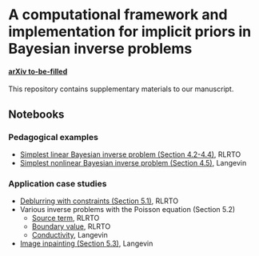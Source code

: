 # A computational framework and implementation for implicit priors in Bayesian inverse problems

#### [arXiv to-be-filled](https://arxiv.org/abs/xxxx)

This repository contains supplementary materials to our manuscript.

## Notebooks
### Pedagogical examples
- [Simplest linear Bayesian inverse problem (Section 4.2-4.4)](simplest_linear/simplest_linear.ipynb), RLRTO
- [Simplest nonlinear Bayesian inverse problem (Section 4.5)](simplest_nonlinear/simplest_nonlinear.ipynb), Langevin

### Application case studies
- [Deblurring with constraints (Section 5.1)](showcase_regularizedGaussian/showcase_regGauss.ipynb), RLRTO
- Various inverse problems with the Poisson equation (Section 5.2)
  - [Source term](pde_source/right_hand_side_1d_demo.ipynb), RLRTO
  - [Boundary value](pde_boundary_value/boundary_value_demo.ipynb), RLRTO
  - [Conductivity](pde_myula/Poisson_2D_MYULA_short.ipynb), Langevin
- [Image inpainting (Section 5.3)](inpainting/inpainting.ipynb), Langevin
